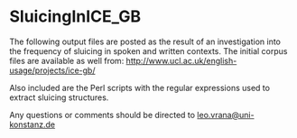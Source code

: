# SluicingInICE_GB

The following output files are posted as the result of an investigation into the frequency of sluicing in spoken and written contexts. The initial corpus files are available as well from:
http://www.ucl.ac.uk/english-usage/projects/ice-gb/

Also included are the Perl scripts with the regular expressions used to extract sluicing structures.

Any questions or comments should be directed to leo.vrana@uni-konstanz.de

